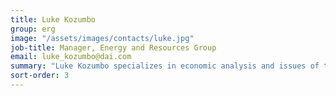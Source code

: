 ```yaml
---
title: Luke Kozumbo
group: erg
image: "/assets/images/contacts/luke.jpg"
job-title: Manager, Energy and Resources Group
email: luke_kozumbo@dai.com
summary: "Luke Kozumbo specializes in economic analysis and issues of trade and economic competitiveness. Luke has performed country- and sector-level international trade and competitiveness analyses, led market systems assessments, researched and written on the potential economic effects of improved supply chains for agricultural commodities, designed and conducted household- and enterprise-level surveys, and conducted statistical and econometric analyses of panel and cross-sectional data."
sort-order: 3
---
```

